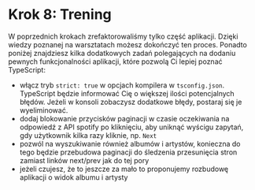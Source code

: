 # Krok 8: Trening

W poprzednich krokach zrefaktorowaliśmy tylko część aplikacji. Dzięki wiedzy poznanej na warsztatach możesz dokończyć ten proces. Ponadto poniżej znajdziesz kilka dodatkowych zadań polegających na dodaniu pewnych funkcjonalności aplikacji, które pozwolą Ci lepiej poznać TypeScript:

- włącz tryb `strict: true` w opcjach kompilera w `tsconfig.json`. TypeScript będzie informować Cię o większej ilości potencjalnych błędów. Jeżeli w konsoli zobaczysz dodatkowe błędy, postaraj się je wyeliminować.
- dodaj blokowanie przycisków paginacji w czasie oczekiwania na odpowiedź z API spotify po kliknięciu, aby uniknąć wyścigu zapytań, gdy użytkownik kilka razy kliknie, np. `Next`
- pozwól na wyszukiwanie również albumów i artystów, konieczna do tego będzie przebudowa paginacji do śledzenia przesunięcia stron zamiast linków next/prev jak do tej pory
- jeżeli czujesz, że to jeszcze za mało to proponujemy rozbudowę aplikacji o widok albumu i artysty